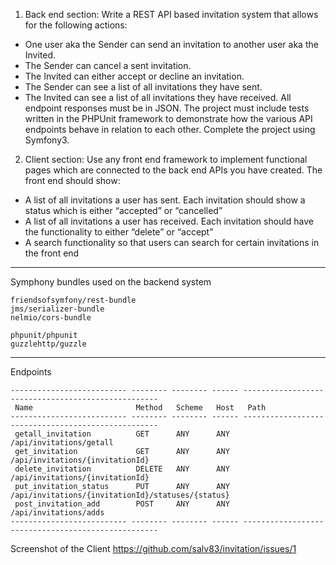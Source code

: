 1. Back end section:
Write a REST API based invitation system that allows for the following actions:
- One user aka the Sender can send an invitation to another user aka the Invited.
- The Sender can cancel a sent invitation.
- The Invited can either accept or decline an invitation.
- The Sender can see a list of all invitations they have sent.
- The Invited can see a list of all invitations they have received.
All endpoint responses must be in JSON.
The project must include tests written in the PHPUnit framework to demonstrate how the
various API endpoints behave in relation to each other. Complete the project using Symfony3.

2. Client section:
Use any front end framework to implement functional pages which are connected to the
back end APIs you have created.
The front end should show:
- A list of all invitations a user has sent. Each invitation should show a status which is
either “accepted” or “cancelled”
- A list of all invitations a user has received. Each invitation should have the functionality
to either “delete” or “accept”
- A search functionality so that users can search for certain invitations in the front end 
 
 ------------------------------------
 
 Symphony bundles used on the backend system
  
 ```
 friendsofsymfony/rest-bundle
 jms/serializer-bundle
 nelmio/cors-bundle
 
 phpunit/phpunit
 guzzlehttp/guzzle
 ```
 ------------------------------------
 
 Endpoints
 
 ```
 -------------------------- -------- -------- ------ ---------------------------------------------------
  Name                       Method   Scheme   Host   Path
 -------------------------- -------- -------- ------ ---------------------------------------------------
  getall_invitation          GET      ANY      ANY    /api/invitations/getall
  get_invitation             GET      ANY      ANY    /api/invitations/{invitationId}
  delete_invitation          DELETE   ANY      ANY    /api/invitations/{invitationId}
  put_invitation_status      PUT      ANY      ANY    /api/invitations/{invitationId}/statuses/{status}
  post_invitation_add        POST     ANY      ANY    /api/invitations/adds
 -------------------------- -------- -------- ------ ---------------------------------------------------
```

Screenshot of the Client
https://github.com/salv83/invitation/issues/1

